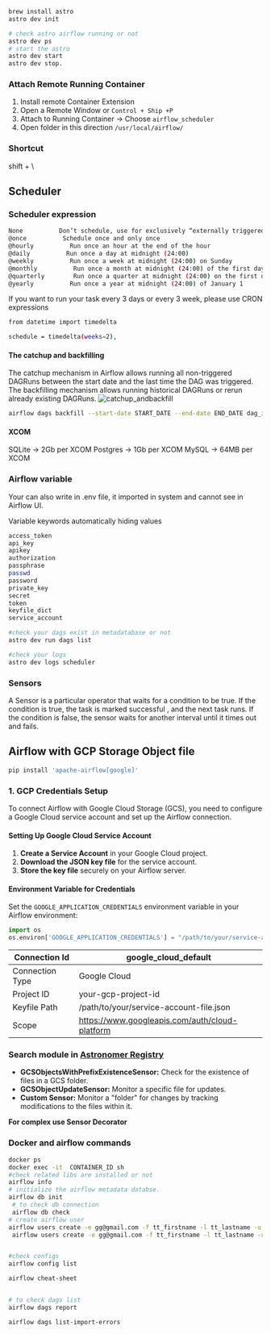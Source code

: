 

```bash
brew install astro
astro dev init

# check astro airflow running or not
astro dev ps
# start the astro
astro dev start
astro dev stop.


```

###  Attach Remote Running Container
1. Install remote Container Extension
2. Open a Remote Window or `Control + Ship +P` 
3. Attach to Running Container -> Choose `airflow_scheduler`
4. Open folder in this direction `/usr/local/airflow/`


### Shortcut
shift + \



## Scheduler
### Scheduler expression
```bash
None          Don’t schedule, use for exclusively “externally triggered” DAGs
@once          Schedule once and only once
@hourly          Run once an hour at the end of the hour
@daily          Run once a day at midnight (24:00)
@weekly          Run once a week at midnight (24:00) on Sunday
@monthly          Run once a month at midnight (24:00) of the first day of the month
@quarterly        Run once a quarter at midnight (24:00) on the first day
@yearly          Run once a year at midnight (24:00) of January 1
```

If you want to run your task every 3 days or every 3 week, please use CRON expressions
```bash
from datetime import timedelta

schedule = timedelta(weeks=2),
```


#### The catchup and backfilling
The catchup mechanism in Airflow allows running all non-triggered DAGRuns between the start date and the last time the DAG was triggered. The backfilling mechanism allows running historical DAGRuns or rerun already existing DAGRuns.
![catchup_andbackfill](./images/catchup_andbackfill.png)
```bash
airflow dags backfill --start-date START_DATE --end-date END_DATE dag_id
```

#### XCOM
SQLite -> 2Gb per XCOM
Postgres -> 1Gb per XCOM
MySQL -> 64MB per XCOM


### Airflow variable
Your can also write in .env file, it imported in system and cannot see in Airflow UI.


Variable keywords automatically hiding values
```bash
access_token
api_key
apikey
authorization
passphrase
passwd
password
private_key
secret
token
keyfile_dict
service_account
```

```bash
#check your dags exist in metadatabase or not
astro dev run dags list  

#check your logs
astro dev logs scheduler
```




### Sensors
A Sensor is a particular operator that waits for a condition to be true. If the condition is true, the task is marked successful , and the next task runs. If the condition is false, the sensor waits for another interval until it times out and fails.



## Airflow with GCP Storage Object file
```bash
pip install 'apache-airflow[google]'
```

### 1. GCP Credentials Setup

To connect Airflow with Google Cloud Storage (GCS), you need to configure a Google Cloud service account and set up the Airflow connection.

#### Setting Up Google Cloud Service Account

1. **Create a Service Account** in your Google Cloud project.
2. **Download the JSON key file** for the service account.
3. **Store the key file** securely on your Airflow server.

#### Environment Variable for Credentials

Set the `GOOGLE_APPLICATION_CREDENTIALS` environment variable in your Airflow environment:

```python
import os
os.environ['GOOGLE_APPLICATION_CREDENTIALS'] = "/path/to/your/service-account-file.json"
```


| Connection Id   | google_cloud_default                            |
|-----------------|-------------------------------------------------|
| Connection Type | Google Cloud                                    |
| Project ID      | your-gcp-project-id                             |
| Keyfile Path    | /path/to/your/service-account-file.json         |
| Scope           | https://www.googleapis.com/auth/cloud-platform  |


### Search module in [Astronomer Registry](https://registry.astronomer.io/)


- **GCSObjectsWithPrefixExistenceSensor:** Check for the existence of files in a GCS folder.
- **GCSObjectUpdateSensor:** Monitor a specific file for updates.
- **Custom Sensor:** Monitor a "folder" for changes by tracking modifications to the files within it.



**For complex use Sensor Decorator** 


### Docker and airflow commands
```bash
docker ps
docker exec -it  CONTAINER_ID sh
#check related libs are installed or not
airflow info
# initialize the airflow metadata databse.
airflow db init 
 # to check db connection
 airflow db check
# create airflow user
airflow users create -e gg@gmail.com -f tt_firstname -l tt_lastname -u tt_username -p tt_username -r Viewer
 airflow users create -e gg@gmail.com -f tt_firstname -l tt_lastname -u tt_username -p tt_username -r Admin


#check configs 
airflow config list

airflow cheat-sheet


# to check dags list
airflow dags report

airflow dags list-import-errors



```


